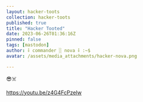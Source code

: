 ```yaml
---
layout: hacker-toots
collection: hacker-toots
published: true
title: "Hacker Tooted"
date: 2023-06-26T01:36:16Z
pinned: false
tags: [mastodon]
author: ⸸ commander ░ nova ⸸ :~$
avatar: /assets/media_attachments/hacker-nova.png

---
```


<p>😎​☠️​</p><p><a href="https://youtu.be/z4G4FcPzeIw" target="_blank" rel="nofollow noopener noreferrer" translate="no"><span class="invisible">https://</span><span class="">youtu.be/z4G4FcPzeIw</span><span class="invisible"></span></a></p>


